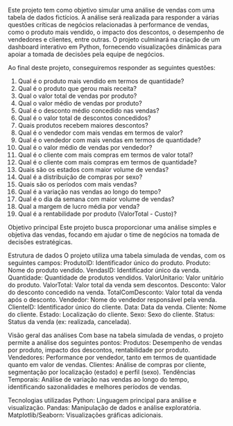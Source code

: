Este projeto tem como objetivo simular uma análise de vendas com uma tabela de dados fictícios. A análise será realizada para responder a várias questões críticas de negócios relacionadas à performance de vendas, como o produto mais vendido, o impacto dos descontos, o desempenho de vendedores e clientes, entre outras. O projeto culminará na criação de um dashboard interativo em Python, fornecendo visualizações dinâmicas para apoiar a tomada de decisões pela equipe de negócios.

Ao final deste projeto, conseguiremos responder as seguintes questões:
1.	Qual é o produto mais vendido em termos de quantidade?
2.	Qual é o produto que gerou mais receita?
3.	Qual o valor total de vendas por produto?
4.	Qual o valor médio de vendas por produto?
5.	Qual é o desconto médio concedido nas vendas?
6.	Qual é o valor total de descontos concedidos?
7.	Quais produtos recebem maiores descontos?
8.	Qual é o vendedor com mais vendas em termos de valor?
9.	Qual é o vendedor com mais vendas em termos de quantidade?
10.	Qual é o valor médio de vendas por vendedor?
11.	Qual é o cliente com mais compras em termos de valor total?
12.	Qual é o cliente com mais compras em termos de quantidade?
13.	Quais são os estados com maior volume de vendas?
14.	Qual é a distribuição de compras por sexo?
15.	Quais são os períodos com mais vendas?
16.	Qual é a variação nas vendas ao longo do tempo?
17.	Qual é o dia da semana com maior volume de vendas?
18.	Qual a margem de lucro média por venda?
19.	Qual é a rentabilidade por produto (ValorTotal - Custo)?

Objetivo principal
Este projeto busca proporcionar uma análise simples e objetiva das vendas, focando em ajudar o time de negócios na tomada de decisões estratégicas.

Estrutura de dados
O projeto utiliza uma tabela simulada de vendas, com os seguintes campos:
ProdutoID: Identificador único do produto.
Produto: Nome do produto vendido.
VendasID: Identificador único da venda.
Quantidade: Quantidade de produtos vendidos.
ValorUnitario: Valor unitário do produto.
ValorTotal: Valor total da venda sem descontos.
Desconto: Valor do desconto concedido na venda.
TotalComDesconto: Valor total da venda após o desconto.
Vendedor: Nome do vendedor responsável pela venda.
ClienteID: Identificador único do cliente.
Data: Data da venda.
Cliente: Nome do cliente.
Estado: Localização do cliente.
Sexo: Sexo do cliente.
Status: Status da venda (ex: realizada, cancelada).

Visão geral das análises
Com base na tabela simulada de vendas, o projeto permite a análise dos seguintes pontos:
Produtos: Desempenho de vendas por produto, impacto dos descontos, rentabilidade por produto.
Vendedores: Performance por vendedor, tanto em termos de quantidade quanto em valor de vendas.
Clientes: Análise de compras por cliente, segmentação por localização (estado) e perfil (sexo).
Tendências Temporais: Análise de variação nas vendas ao longo do tempo, identificando sazonalidades e melhores períodos de vendas.

Tecnologias utilizadas
Python: Linguagem principal para análise e visualização.
Pandas: Manipulação de dados e análise exploratória.
Matplotlib/Seaborn: Visualizações gráficas adicionais.